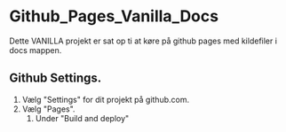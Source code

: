 # Github_Pages_Vanilla_Docs

Dette VANILLA projekt er sat op ti at køre på github pages med kildefiler i docs mappen.

## Github Settings.

1. Vælg "Settings" for dit projekt på github.com.
2. Vælg "Pages". 
    1. Under "Build and deploy"